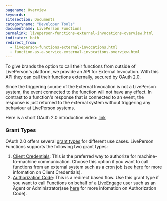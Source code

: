 ```yaml
---
pagename: Overview
keywords:
sitesection: Documents
categoryname: "Developer Tools"
documentname: LivePerson Functions
permalink: liveperson-functions-external-invocations-overview.html
indicator: both
redirect_from:
  - liveperson-functions-external-invocations.html
  - function-as-a-service-external-invocations-overview.html
---
```


To give brands the option to call their functions from outside of LivePerson's platform, we provide an API for External Invocation. With this API they can call their functions externally, secured by OAuth 2.0.

<div class="important">Since the triggering source of the External Invocation is not a LivePerson system, the event connected to the function will not have any effect. In contrast to a function's response that is connected to an event, the response is just returned to the external system without triggering any behaviour at LivePerson systems.</div>

Here is a short OAuth 2.0 introduction video: [link](https://www.youtube.com/watch?v=CPbvxxslDTU)

### Grant Types
OAuth 2.0 offers several [grant types](https://oauth.net/2/grant-types/) for different use cases. LivePerson Functions supports the following two grant types:

1. [Client Credentials](function-as-a-service-external-invocations-client-credentials.html): This is the preferred way to authorize for machine-to-machine communication. Choose this option if you want to call functions from an external system such as a cron job (see [here](https://oauth.net/2/grant-types/client-credentials/) for more infomation on Client Credentials).
2. [Authorization Code](function-as-a-service-external-invocations-authorization-code.html): This is a redirect based flow. Use this grant type if you want to call Functions on behalf of a LiveEngage user such as an Agent or Administrator(see [here](https://oauth.net/2/grant-types/authorization-code/) for more infomation on Authorization Code).

